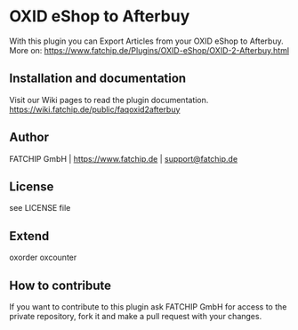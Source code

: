 # OXID eShop to Afterbuy
With this plugin you can Export Articles from your OXID eShop to Afterbuy.
More on: https://www.fatchip.de/Plugins/OXID-eShop/OXID-2-Afterbuy.html

## Installation and documentation

Visit our Wiki pages to read the plugin documentation.    
https://wiki.fatchip.de/public/faqoxid2afterbuy

## Author
FATCHIP GmbH | https://www.fatchip.de | support@fatchip.de

## License
see LICENSE file

## Extend
oxorder
oxcounter

## How to contribute
If you want to contribute to this plugin ask FATCHIP GmbH for access to the private repository, fork it and make a pull request with your changes.
